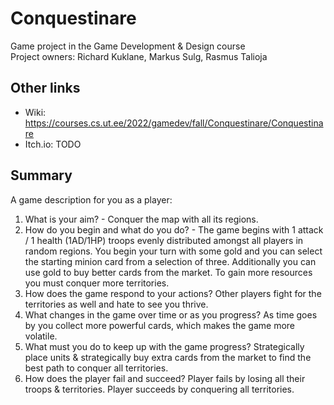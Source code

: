 # Conquestinare
Game project in the Game Development &amp; Design course  
Project owners: Richard Kuklane, Markus Sulg, Rasmus Talioja

## Other links
 - Wiki: https://courses.cs.ut.ee/2022/gamedev/fall/Conquestinare/Conquestinare
 - Itch.io: TODO

## Summary

A game description for you as a player:
1. What is your aim? - Conquer the map with all its regions.
2. How do you begin and what do you do? - The game begins with 1 attack / 1 health (1AD/1HP) troops evenly distributed amongst all players in random regions. You begin your turn with some gold and you can select the starting minion card from a selection of three. Additionally you can use gold to buy better cards from the market. To gain more resources you must conquer more territories.
3. How does the game respond to your actions? Other players fight for the territories as well and hate to see you thrive.
4. What changes in the game over time or as you progress? As time goes by you collect more powerful cards, which makes the game more volatile.
5. What must you do to keep up with the game progress? Strategically place units & strategically buy extra cards from the market to find the best path to conquer all territories.
6. How does the player fail and succeed? Player fails by losing all their troops & territories. Player succeeds by conquering all territories.

